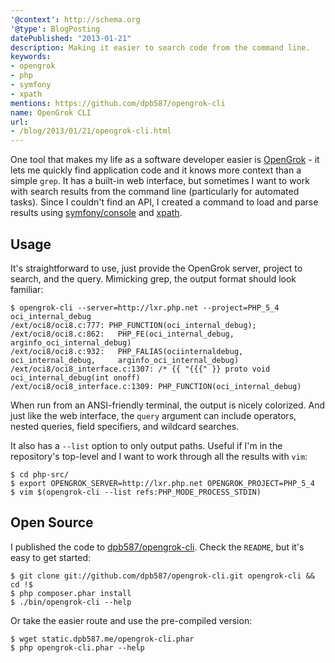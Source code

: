 ```yaml
---
'@context': http://schema.org
'@type': BlogPosting
datePublished: "2013-01-21"
description: Making it easier to search code from the command line.
keywords:
- opengrok
- php
- symfony
- xpath
mentions: https://github.com/dpb587/opengrok-cli
name: OpenGrok CLI
url:
- /blog/2013/01/21/opengrok-cli.html
---
```


One tool that makes my life as a software developer easier is [OpenGrok][1] - it lets me quickly find application code
and it knows more context than a simple `grep`. It has a built-in web interface, but sometimes I want to work with
search results from the command line (particularly for automated tasks). Since I couldn't find an API, I created a
command to load and parse results using [symfony/console][3] and [xpath][4].


## Usage

It's straightforward to use, just provide the OpenGrok server, project to search, and the query. Mimicking grep, the
output format should look familiar:

```
$ opengrok-cli --server=http://lxr.php.net --project=PHP_5_4 oci_internal_debug
/ext/oci8/oci8.c:777: PHP_FUNCTION(oci_internal_debug);
/ext/oci8/oci8.c:862: 	PHP_FE(oci_internal_debug,			arginfo_oci_internal_debug)
/ext/oci8/oci8.c:932: 	PHP_FALIAS(ociinternaldebug,	oci_internal_debug,		arginfo_oci_internal_debug)
/ext/oci8/oci8_interface.c:1307: /* {{ "{{{" }} proto void oci_internal_debug(int onoff)
/ext/oci8/oci8_interface.c:1309: PHP_FUNCTION(oci_internal_debug)
```

When run from an ANSI-friendly terminal, the output is nicely colorized. And just like the web interface, the `query`
argument can include operators, nested queries, field specifiers, and wildcard searches.

It also has a `--list` option to only output paths. Useful if I'm in the repository's top-level and I want to work
through all the results with `vim`:

```
$ cd php-src/
$ export OPENGROK_SERVER=http://lxr.php.net OPENGROK_PROJECT=PHP_5_4
$ vim $(opengrok-cli --list refs:PHP_MODE_PROCESS_STDIN)
```


## Open Source

I published the code to [dpb587/opengrok-cli][5]. Check the `README`, but it's easy to get started:

```
$ git clone git://github.com/dpb587/opengrok-cli.git opengrok-cli && cd !$
$ php composer.phar install
$ ./bin/opengrok-cli --help
```

Or take the easier route and use the pre-compiled version:

```
$ wget static.dpb587.me/opengrok-cli.phar
$ php opengrok-cli.phar --help
```


 [1]: http://hub.opensolaris.org/bin/view/Project+opengrok/
 [2]: http://ctags.sourceforge.net/
 [3]: http://symfony.com/doc/master/components/console/introduction.html
 [4]: http://us.php.net/domxpath
 [5]: https://github.com/dpb587/opengrok-cli
